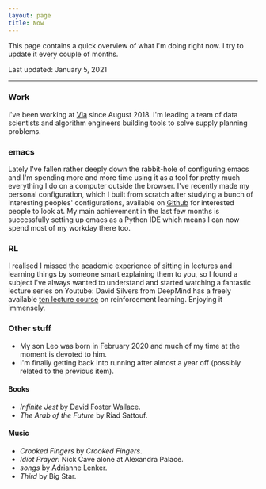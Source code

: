 ```yaml
---
layout: page
title: Now
---
```


This page contains a quick overview of what I'm doing right now. I try to update it every couple of months. 

Last updated: January 5, 2021

---

### Work

I've been working at [Via](http://ridewithvia.com) since August 2018. I'm leading a team of data scientists and algorithm engineers building tools to solve supply planning problems.

### emacs

Lately I've fallen rather deeply down the rabbit-hole of configuring emacs and I'm spending more and more time using it as a tool for pretty much everything I do on a computer outside the browser. I've recently made my personal configuration, which I built from scratch after studying a bunch of interesting peoples' configurations, available on [Github](https://github.com/clintonboys/emacs.d) for interested people to look at. My main achievement in the last few months is successfully setting up emacs as a Python IDE which means I can now spend most of my workday there too. 

### RL

I realised I missed the academic experience of sitting in lectures and learning things by someone smart explaining them to you, so I found a subject I've always wanted to understand and started watching a fantastic lecture series on Youtube: David Silvers from DeepMind has a freely available [ten lecture course](https://www.youtube.com/playlist?list=PLqYmG7hTraZBiG_XpjnPrSNw-1XQaM_gB) on reinforcement learning. Enjoying it immensely. 

### Other stuff

- My son Leo was born in February 2020 and much of my time at the moment is devoted to him. 
- I'm finally getting back into running after almost a year off (possibly related to the previous item). 

#### Books

- *Infinite Jest* by David Foster Wallace. 
- *The Arab of the Future* by Riad Sattouf. 

#### Music

- *Crooked Fingers* by *Crooked Fingers*. 
- *Idiot Prayer:* Nick Cave alone at Alexandra Palace. 
- *songs* by Adrianne Lenker.
- *Third* by Big Star. 

